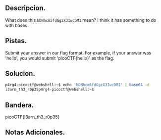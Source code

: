 ## Descripcion.
What does this `bDNhcm5fdGgzX3IwcDM1` mean? I think it has something to do with bases.

## Pistas.
Submit your answer in our flag format. For example, if your answer was 'hello', you would submit 'picoCTF{hello}' as the flag.

## Solucion.
``` bash 
p4rg4-picoctf@webshell:~$ echo 'bDNhcm5fdGgzX3IwcDM1' | base64 -d
l3arn_th3_r0p35p4rg4-picoctf@webshell:~$ 

```

## Bandera.
picoCTF{l3arn_th3_r0p35}

## Notas Adicionales.

